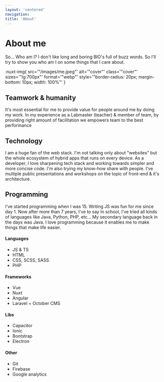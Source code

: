 ```yaml
---
layout: 'centered'
navigation:
title: 'About'
---
```


# About me
So... Who am I? I don't like long and boring BIO's full of buzz words. So I'll try to show you who am I on 
some things that I care about.

:nuxt-img{
  src='"/images/me.jpeg"' 
  alt='"cover"'
  class='"cover"' 
  sizes='"lg:700px"' 
  format='"webp"' 
  style='"border-radius: 20px; margin-bottom: 10px; width: 100%"'
}

## Teamwork & humanity
It's most essential for me to provide value for people around me by doing my work. 
In my experience as a Labmaster (teacher) & member of team, by providing right amount of facilitation we
empowers team to the best performance 

## Technology
I am a huge fan of the web stack. I'm not talking only about "websites" but the whole ecosystem of hybrid apps that runs on every device.
As a developer, I love sharpening tech stack and working towards simpler and more concise code. I'm also trying my know-how share with people. 
I've multiple public presentations and workshops on the topic of front-end & it's architecture. 

<nuxt-img src="/images/2.png" alt="cover" class="cover" sizes="lg:700px" format="webp" style="border-radius: 20px; margin-bottom: 10px; width: 100%" ></nuxt-img>

## Programming
I've started programming when I was 15. Writing JS was fun for me since day 1. Now after more than 7 years, I've to say 
In school, I've tried all kinds of languages like Java, Python, PHP, etc... My secondary language back in the days was Java. 
I love programming because it enables me to make things that make life easier.

#### Languages
- JS & TS
- HTML
- CSS, SCSS, SASS
- PHP
#### Frameworks
- Vue
- Nuxt
- Angular
- Laravel + October CMS
#### Libs
- Capacitor
- Ionic
- Bootstrap
- Electron
#### Other
- Git
- Firebase
- Google analytics
